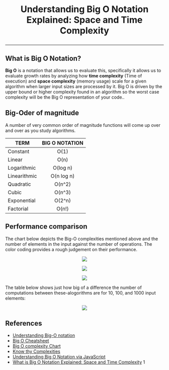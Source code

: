 # <p align="center">Understanding Big O Notation Explained: Space and Time Complexity</p>
---

## What is Big O Notation?

__Big O__ is a notation that allows us to evaluate this, specifically it allows us to evaluate growth rates by analyzing how __time complexity__ (Time of execution) and __space complexity__ (memory usage) scale for a given algorithm when larger input sizes are processed by it. Big O is driven by the upper bound or higher complexity found in an algorithm so the worst case complexity will be the Big O representation of your code..

## Big-Oder of magnitude

A number of very common order of magnitude functions will come up over and over as you study algorithms.

| TERM    | BIG O NOTATION |
|--------------|:---------:|
| Constant  |  O(1)  |
| Linear  |  O(n)  |
| Logarithmic  |  O(log n)  |
| Linearithmic  |  O(n log n)  |
| Quadratic  |  O(n^2)  |
| Cubic  |  O(n^3)  |
| Exponential  |  O(2^n)  |
| Factorial  |  O(n!)  |


## Performance comparison

The chart below depicts the Big-O complexities mentioned above and the number of elements in the input against the number of operations. The color coding provides a rough judgement on their performance.

<p align="center"><img src="https://www.coengoedegebure.com/content/images/2017/10/bigochart.gif"/></p>

<p align="center"><img src="https://i.pinimg.com/564x/75/67/ad/7567adfd853ee74ef629c928ecbcecb9.jpg"/></p>

<p align="center"><img src="https://codingbootcamps.io/wp-content/uploads/big_o_notation_square-720x720.png"/></p>

The table below shows just how big of a difference the number of computations between these-alogorithms are for 10, 100, and 1000 input elements:

<p align="center"><img src="https://www.coengoedegebure.com/content/images/2017/10/bigoperformance-2.gif"/></p>

## References 

- [Understanding Big-O notation](https://www.coengoedegebure.com/understanding-big-o-notation/)
- [Big O Cheatsheet](https://www.hackerearth.com/practice/notes/big-o-cheatsheet-series-data-structures-and-algorithms-with-thier-complexities-1/)
- [Big O complexity Chart](https://www.amitshahi.dev/blog/2019-06-23-big-o-notation/)
- [Know thy Complexities](https://www.bigocheatsheet.com/)
- [Understanding Big O Notation via JavaScript](https://www.digitalocean.com/community/tutorials/js-big-o-notation)
- [What is Big O Notation Explained: Space and Time Complexity](https://www.freecodecamp.org/news/big-o-notation-why-it-matters-and-why-it-doesnt-1674cfa8a23c/)
1
